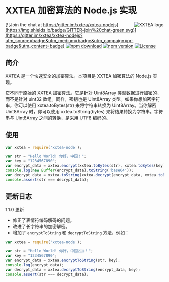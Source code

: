 # XXTEA 加密算法的 Node.js 实现

<a href="https://github.com/xxtea/">
    <img src="https://avatars1.githubusercontent.com/u/6683159?v=3&s=86" alt="XXTEA logo" title="XXTEA" align="right" />
</a>

[![Join the chat at https://gitter.im/xxtea/xxtea-nodejs](https://img.shields.io/badge/GITTER-join%20chat-green.svg)](https://gitter.im/xxtea/xxtea-nodejs?utm_source=badge&utm_medium=badge&utm_campaign=pr-badge&utm_content=badge)
[![npm download](https://img.shields.io/npm/dm/xxtea-node.svg)](https://www.npmjs.com/package/xxtea-node)
[![npm version](https://img.shields.io/npm/v/xxtea-node.svg)](https://www.npmjs.com/package/xxtea-node)
[![License](https://img.shields.io/npm/l/xxtea-node.svg)](http://opensource.org/licenses/MIT)

## 简介

XXTEA 是一个快速安全的加密算法。本项目是 XXTEA 加密算法的 Node.js 实现。

它不同于原始的 XXTEA 加密算法。它是针对 Uint8Array 类型数据进行加密的，而不是针对 uint32 数组。同样，密钥也是 Uint8Array 类型。如果你想加密字符串，你可以使用 xxtea.toBytes(str) 来将字符串转换为 Uint8Array。当你解密 Uint8Array 时，你可以使用 xxtea.toString(bytes) 来将结果转换为字符串。字符串与 Uint8Array 之间的转换，是采用 UTF8 编码的。

## 使用

```javascript
var xxtea = require('xxtea-node');

var str = "Hello World! 你好，中国！";
var key = "1234567890";
var encrypt_data = xxtea.encrypt(xxtea.toBytes(str), xxtea.toBytes(key));
console.log(new Buffer(encrypt_data).toString('base64'));
var decrypt_data = xxtea.toString(xxtea.decrypt(encrypt_data, xxtea.toBytes(key)));
console.assert(str === decrypt_data);
```

## 更新日志

1.1.0 更新

* 修正了表情符编码解码的问题。
* 改进了长字符串的加密解密。
* 增加了 `encryptToString` 和 `decryptToString` 方法，例如：

```javascript
var xxtea = require('xxtea-node');

var str = "Hello World! 你好，中国🇨🇳！";
var key = "1234567890";
var encrypt_data = xxtea.encryptToString(str, key);
console.log(encrypt_data);
var decrypt_data = xxtea.decryptToString(encrypt_data, key);
console.assert(str === decrypt_data);
```
